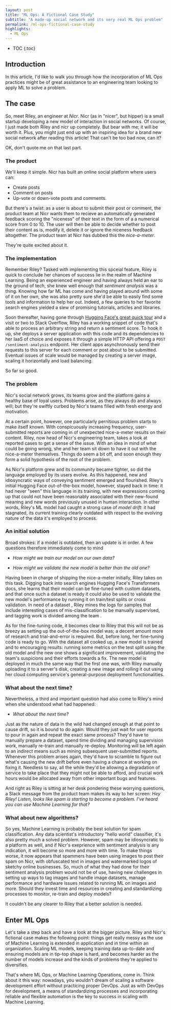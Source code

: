 ```yaml
---
layout: post
title: "ML Ops: A Fictional Case Study"
subtitle: "A made-up social network and its very real ML Ops problem"
permalink: /ml-ops-fictional-case-study
highlights:
  - ML Ops
---
```


* TOC
{:toc}

## Introduction

In this article, I'd like to walk you through how the incorporation of ML Ops practices might be of great assistance to an engineering team looking to apply ML to solve a problem.

## The case

So, meet Riley, an engineer at _Nicr_. Nicr (as in "nicer", but hipper) is a small startup developing a new model of interaction in social networks. Of course, I just made both Riley and nicr up completely. But bear with me; it will be worth it. Plus, you might just end up with an inspiring idea for a brand new social network after reading this article! That can't be too bad now, can it?

OK, don't quote me on that last part.

### The product

We'll keep it simple. Nicr has built an online social platform where users can:

- Create posts
- Comment on posts
- Up-vote or down-vote posts and comments.

But there's a twist: as a user is about to submit their post or comment, the product team at Nicr wants them to recieve an automatically generated feedback scoring the "niceness" of their text in the form of a a numerical score from 0 to 10. The user will then be able to decide whether to post their content as is, modify it, delete it or ignore the niceness feedback altogether. The product team at Nicr has dubbed this the _nice-a-meter_. 

They're quite excited about it.

### The implementation

Remember Riley? Tasked with implementing this spceial feature, Riley is quick to conclude her chances of success lie in the realm of Machine Learning. Being an experienced engineer and having always held an ear to the ground of tech, she knew well enough that _sentiment analysis_ was a thing. Knowing how far ML has come and having played around with some of it on her own, she was also pretty sure she'd be able to easily find some tools and information to help her out. Indeed, a few queries to her favorite search engines yielded a slew of promising tutorials, articles and libraries.

Soon thereafter, having gone through [Hugging Face's great quick tour](https://huggingface.co/transformers/quicktour.html) and a visit or two to Stack Overflow, Riley has a working snippet of code that's able to process an arbitrary string and return a sentiment score. To hook it up, she deploys a server application with this code and its dependencies to her IaaS of choice and exposes it through a simple HTTP API offering a `POST /sentiment-analysis` endpoint. Her client apps asynchronously send their requests to this server for each comment or post about to be submitted. Eventual issues of scale would be managed by creating a server image, scaling it horizontally and load balancing.

So far so good.

<!--[note futuro challenge de Nicr podría ser deployar modelo a celu si por ejemplo empiezan a soportar feedback en vivo con cada palabra que se tipea -> considerar si Palanca ofrece edge deployment tipo OctoML].-->

### The problem

Nicr's social network grows, its teams grow and the platform gains a healthy base of loyal users. Problems arise, as they always do and always will; but they're swiftly curbed by Nicr's teams filled with fresh energy and motivation.

At a certain point, however, one particularly pernitious problem starts to make itself known. With conspicuously increasing frequency, user-submitted reports are coming in of unexpected nice-a-meter results on their content. Riley, now head of Nicr's engineering team, takes a look at reported cases to get a sense of the issue. With an idea in mind of what could be going wrong, she and her team sit down to have it out with the nice-a-meter themselves. Things do seem a bit off, and soon enough they form a solid hypothesis of the root of the problem.

As Nicr's platform grew and its community became tighter, so did the language employed by its users evolve. As this happened, new and idiosyncratic ways of conveying sentiment emerged and flourished. Riley's initial Hugging Face out-of-the-box model, however, stayed back in time: it had never "seen" this language in its training, with new expressions coming up that could not have been reasonably associated with their new-found meaning and new words previously unused in human interaction. In other words, Riley's ML model had caught a strong case of _model drift_: it had stagnated, its current training clearly outdated with respect to the evolving nature of the data it's employed to process.

### An initial solution

Broad strokes: if a model is outdated, then an update is in order. A few questions therefore immediately come to mind

- *How might we train our model on our own data?*

- *How might we validate the new model is better than the old one?*

Having been in charge of shipping the nice-a-meter initially, Riley takes on this task. Digging back into search engines Hugging Face's Transformers docs, she learns that their model can be fine-tuned with custom datasets, and that once such a dataset is ready it could also be used to validate the new model's performance by running it on train/test splits or cross validation. In need of a dataset <!--[note dataset feature]-->, Riley mines the logs for samples that include interesting cases of mis-classification <!--[note "no siempre va a ser tan fácil" e.g mucha data o imágenes]--> to be manually supervised, <!--[note ordering by prob]--> and tagging work is divided among the team <!--[note "no siempre se va a poder hacer", dividir la data entre muchos tampoco es fácil, le quita mucho tiempo a todos]-->.

As for the fine-tuning code, it becomes clear to Riley that this will not be as breezy as setting up the out-of-the-box model was; a decent amount more of research and trial-and-error is required. But, before long, her fine-tuning code is ready to go. With the dataset all cooked up, a new model is trained and to encouraging results: running some metrics on the test split using the old model and the new one shows a significant improvement, validating the team's suspicions and their efforts towards a fix. The new model is deployed in much the same way that the first one was, with Riley manually uploading it to a server's disk, creating a new image and rolling it out using her cloud computing service's general-purpose deployment functionalities.

### What about the next time?

Nevertheless, a third and important question had also come to Riley's mind when she understood what had happened:

- *What about the next time?* 

Just as the nature of data in the wild had changed enough at that point to cause drift, so it is bound to do again. Would they just wait for user reports to pour in again and repeat the exact same process? They'd have to manually prepare a dataset, spend time dividing and managing supervision work, manually re-train and manually re-deploy. Monitoring will be left again to an indirect means such as mining subsequent user-submitted reports. Whenever this problem arises again, they'd have to scramble to figure out what's causing the new drift before even having a chance at working on fixing it. Needless to say, all the while they'd be allowing a degradation of service to take place that they might not be able to afford, and crucial work hours would be allocated away from other important bugs and features.

And right as Riley is sitting at her desk pondering these worrying questions, a Slack message from the product team makes its way to her screen: _Hey Riley! Listen, looks like spam is starting to become a problem. I've heard you can use Machine Learning for that?_

### What about new algorithms?

So yes, Machine Learning is probably the best solution for spam classification. Any data scientist's introductory "hello world" classifier, it's also pretty much a solved problem. However, spam may be idiosyncratic to a platform as well, and if Nicr's exeprience with sentiment analysis is any indication, it will become so more and more with time. To make things worse, it now appears that spammers have been using images to post their spam on Nicr, with obfuscated text in images and watermarked logos of sketchy online businesses. So, much of what they had done for their sentiment analysis problem would not be of use, having new challenges in setting up ways to tag images and handle image datasets, manage performance and hardware issues related to running ML on images and more. Should they invest time and resources in creating and standardizing processes to monitor, re-train and deploy models?

It couldn't be any clearer to Riley that a better solution is needed.

## Enter ML Ops

Let's take a step back and have a look at the bigger picture. Riley and Nicr's fictional case makes the following point: things get really messy as the use of Machine Learning is extended in application and in time within an organization. Scaling ML models, keeping training data up-to-date and ensuring models are in tip-top shape is hard, and becomes harder as the number of models increase and the kinds of problems they're applied to diversifies.

That's where ML Ops, or Machine Learning Operations, come in. Think about it this way: nowadays, you wouldn't dream of scaling a software development effort without practicing proper DevOps. Just as with DevOps for development, a means of standardizing processes and incorporating reliable and flexible automation is the key to success in scaling with Machine Learning.

<!--[## _Palanca_ and the Next Chapter]-->

<!--[With this observation in mind, the idea for [_Palanca_](https://www.gopalanca.com/) was born. At Palanca, we're committed to providing ML Ops solutions for business looking to do exactly that. As well as offering tailored solutions for clients, we're also hard at work in crafting a powerful, single-dashboard tool that strives to concentrate everything a team might need to step up their ML Ops immediately by integrating it into their workflow.]-->  

<!--[Bringing our prior experience in the field to the table and levaraging the latest tools and infrastructure technology, whether by custom-made solutions or through a powerful dashboard, we're eager to help businesses maximize their ML potential by facing the kinds of challenges exemplified here, and more, successfully.]-->

<!--[So, as is probably clear by now, we're pretty confident we'd have been of great help to Riley and the Nicr team. Given the issues they encountered in their application of ML to their product, they would have benefited greatly from bringing ML Ops practices into their development process.]-->

<!--[In a following article, we'll take a good look at how this might happen. We'll present ML Ops practices and some of the most exciting features of our work-in-progress tool by examining in detail how Riley and her team might have levaraged them to great advantage.]-->

<!--[Entonces, "let's step back". Riley necesita abstracciones, procesos, automatización etc -> Palanca ofrece eso -> Veamos como Riley podría aprovechar nuestros productos -> Riley entra acá, toca acá, sube allá, monitorea acullá. [note screenshots]]-->
<!--[Ahora que cuentan con eso, en Nicr de repente pueden empezar a aplicar ML para resolver cosas mucho más interesantes y complejas (e.g predicción de up-votes/down-votes en función del sentimiento del contenido, predicción de churn en base a up-votes/down-votes o sentimiento de comentarios en sus posts. Noter que estos algoritmos tendrían inputs "compuetsos" and not just texto o imagen y nosotros ofreceríamos funcionalidad para eso).]-->
<!--[Encontrar la manera de mencionar otros features que se desprenden de tener algo así como el poder trackear historial de modelos (para e.g eventualmente decidirse por cambio de arquitectura de red), versionado y rollbacks, sandboxing para experimentar etc, cálculo de métricas subseleccionando features de la data.]-->
<!--[Sugerir al final somehow que el producto no está terminado y veríamos qué necesidades tiene cada cliente?]-->
<!--[Que quede claro que el punto es que las necesidades específicas o idiosincráticas no tardan en aparecer ni tampoco lo hace la multiplicidad de modelos.]-->
<!--[btw, in case you were wondering, Riley is now CTO porque la promocionaron por tomar buenas decision como contratarnos :P]-->

